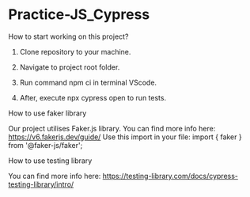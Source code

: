 # Practice-JS_Cypress
How to start working on this project?

1. Clone repository to your machine.

2. Navigate to project root folder.

3. Run command npm ci in terminal VScode.

4. After, execute npx cypress open to run tests.


How to use faker library

Our project utilises Faker.js library. You can find more info here: https://v6.fakerjs.dev/guide/ Use this import in your file: import { faker } from '@faker-js/faker';


How to use testing library

You can find more info here: https://testing-library.com/docs/cypress-testing-library/intro/